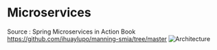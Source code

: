 # Microservices
Source : Spring Microservices in Action Book
https://github.com/ihuaylupo/manning-smia/tree/master
![Architecture](https://github.com/Sameh-Ramadan/Microservices/assets/56082179/aafb26a1-ff9b-4769-8d52-a16f32a466ab)



